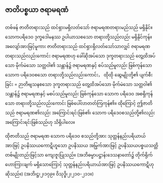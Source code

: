 ## ဇာတိပစ္စယာ ဇရာမရဏံ

တစ်ဖန် ဇာတိတရားသည် ထင်ရှားမရှိလတ်သော် ဇရာမရဏတရားမည်သည် မရှိနိုင်။ 
သောကပရိဒေဝ ဒုက္ခဒေါမနဿ ဥပါယာသစသော တရားတို့သည်လည်း မရှိနိုင်ကုန်။ 
အလျော်အားဖြင့်မူကား ဇာတိတရားသည် ထင်ရှားရှိလတ်သော်သာလျှင် ဇရာမရဏတရားသည်လည်းကောင်း ဇရာမရဏဟု ခေါ်ဆိုအပ်သော ဒုက္ခတရားသည် တွေ့ထိအပ်သော မိုက်မဲသော သတ္တဝါ၏ သန္တာန်၌ ဇရာမရဏနှင့် စပ်သည်မူလည်း ဖြစ်ကုန်သော သောက ပရိဒေဝစသော တရားတို့သည်လည်းကောင်း， ထိုထို ဆွေမျိုးတို့၏ ပျက်စီးခြင်း = ဉာတိဗျသနစသော ဒုက္ခတရားသည် တွေ့ထိအပ်သော မိုက်မဲသော သတ္တဝါ၏ သန္တာန်၌ ဇရာမရဏနှင့် မစပ်သည်မူလည်း ဖြစ်ကုန်သော သောက ပရိဒေဝ အစရှိကုန်သော တရားတို့သည်လည်းကောင်း ဖြစ်ပေါ်လာတတ်ကြကုန်၏။ 
ထိုကြောင့် ဤဇာတိသည် ဇရာမရဏ၏လည်း အကြောင်းရင်းဖြစ်၏၊ သောက ပရိဒေဝစသည်တို့၏လည်း အကြောင်းရင်းဖြစ်သည်ဟု သိရှိပါလေ။

ထိုဇာတိသည် ဇရာမရဏ သောက ပရိဒေဝ စသည်တို့အား သုတ္တန်နည်းပရိယာယ်အားဖြင့် ဥပနိဿယကောဋိဟူသော ဥပနိဿယ အမြွက်အားဖြင့် ဥပနိဿယပစ္စယသတ္တိ တစ်မျိုးတည်းဖြင့်သာ ကျေးဇူးပြုသည်။ 
(အဘိဓမ္မာပဋ္ဌာန်းဒေသနာတော်၌ တိုက်ရိုက်ဟောကြားချက် မရှိသောကြောင့် သုတ္တန်နည်းပရိယာယ်အားဖြင့် ဥပနိဿယကောဋိဟု ဆိုသည်။) (အဘိ၊ဋ္ဌ၊၂၊၁၇၉။ ဝိသုဒ္ဓိ၊၂၊၂၁၀-၂၁၁။)
